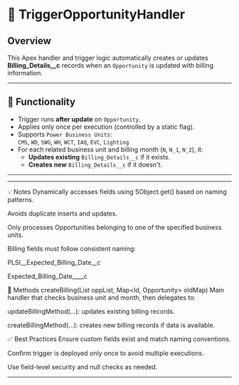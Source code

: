 # 🔄 TriggerOpportunityHandler

## Overview

This Apex handler and trigger logic automatically creates or updates **Billing_Details__c** records when an `Opportunity` is updated with billing information.

---

## 🔧 Functionality

- Trigger runs **after update** on `Opportunity`.
- Applies only once per execution (controlled by a static flag).
- Supports `Power Business Units`:  
  `CMS`, `WD`, `SWG`, `WH`, `WCT`, `IAQ`, `EVC`, `Lighting`
- For each related business unit and billing month (`N`, `N_1`, `N_2`), it:
  - **Updates existing** `Billing_Details__c` if it exists.
  - **Creates new** `Billing_Details__c` if it doesn't.

---
---
💡 Notes
Dynamically accesses fields using SObject.get() based on naming patterns.

Avoids duplicate inserts and updates.

Only processes Opportunities belonging to one of the specified business units.

Billing fields must follow consistent naming:

PLSI_<BU>_Expected_Billing_Date__c

Expected_Billing_Date_<month>_<BU>__c

📂 Methods
createBilling(List<Opportunity> oppList, Map<Id, Opportunity> oldMap)
Main handler that checks business unit and month, then delegates to:

updateBillingMethod(...): updates existing billing records.

createBillingMethod(...): creates new billing records if data is available.

✅ Best Practices
Ensure custom fields exist and match naming conventions.

Confirm trigger is deployed only once to avoid multiple executions.

Use field-level security and null checks as needed.

---

